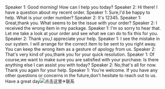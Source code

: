 Speaker 1: Good morning! How can I help you today?
Speaker 2: Hi there! I have a question about my recent order.
Speaker 1: Sure,I'd be happy to help. What is your order number?
Speaker 2: It's 12345.
Speaker 1: Great,thank you. What seems to be the issue with your order?
Speaker 2: I received the wrong item in my package.
Speaker 1: I'm so sorry to hear that. Let me take a look at your order and see what we can do to fix this for you.
Speaker 2: Thank you,I appreciate your help.
Speaker 1: I see the mistake in our system. I will arrange for the correct item to be sent to you right away. You can keep the wrong item as a gesture of apology from us.
Speaker 2: That's very kind of you,thank you for your quick resolution.
Speaker 1: Of course,we want to make sure you are satisfied with your purchase. Is there anything else I can assist you with today?
Speaker 2: No,that's all for now. Thank you again for your help.
Speaker 1: You're welcome. If you have any other questions or concerns in the future,don't hesitate to reach out to us. Have a great day![点击这里✈联系](https://t.me/LM66bot)